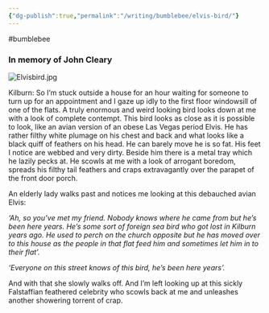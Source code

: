 ```yaml
---
{"dg-publish":true,"permalink":"/writing/bumblebee/elvis-bird/"}
---
```


#bumblebee 

### In memory of John Cleary

![Elvisbird.jpg](/img/user/Writing/Bumblebee/Elvisbird.jpg)

Kilburn: So I’m stuck outside a house for an hour waiting for someone to turn up for an appointment and I gaze up idly to the first floor windowsill of one of the flats. A truly enormous and weird looking bird looks down at me with a look of complete contempt. This bird looks as close as it is possible to look, like an avian version of an obese Las Vegas period Elvis. He has rather filthy white plumage on his chest and back and what looks like a black quiff of feathers on his head. He can barely move he is so fat. His feet I notice are webbed and very dirty. Beside him there is a metal tray which he lazily pecks at. He scowls at me with a look of arrogant boredom, spreads his filthy tail feathers and craps extravagantly over the parapet of the front door porch.

An elderly lady walks past and notices me looking at this debauched avian Elvis:

_‘Ah, so you’ve met my friend. Nobody knows where he came from but he’s been here years. He’s some sort of foreign sea bird who got lost in Kilburn years ago. He used to perch on the church opposite but he has moved over to this house as the people in that flat feed him and sometimes let him in to their flat’._

_‘Everyone on this street knows of this bird, he’s been here years’._

And with that she slowly walks off. And I’m left looking up at this sickly Falstaffian feathered celebrity who scowls back at me and unleashes another showering torrent of crap.